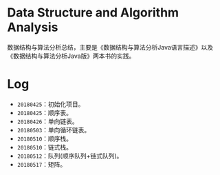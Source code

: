# Data Structure and Algorithm Analysis
数据结构与算法分析总结，主要是《数据结构与算法分析Java语言描述》以及《数据结构与算法分析Java版》两本书的实践。

# Log
- `20180425`：初始化项目。
- `20180425`：顺序表。
- `20180426`：单向链表。
- `20180503`：单向循环链表。
- `20180510`：顺序栈。
- `20180510`：链式栈。
- `20180512`：队列(顺序队列+链式队列)。
- `20180517`：矩阵。